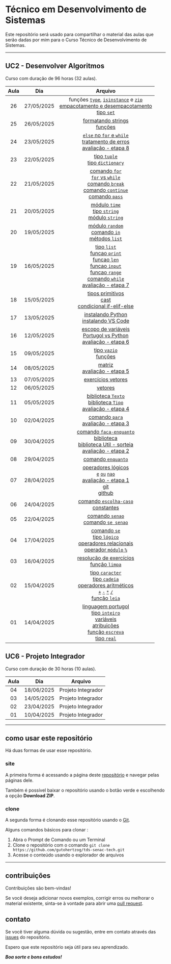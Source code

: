 # Técnico em Desenvolvimento de Sistemas
Este repositório será usado para compartilhar o material das aulas que serão dadas por mim para o Curso Técnico de Desenvolvimento de Sistemas.

---

## UC2 - Desenvolver Algoritmos
Curso com duração de 96 horas (32 aulas).

| Aula | Dia | Arquivo |
| :----: | :----: | :----: |
| 26 | 27/05/2025 | funções [`type`](uc2-desenvolver-algoritmos/2.python/built-in-funcoes.md#type), [`isinstance`](uc2-desenvolver-algoritmos/2.python/built-in-funcoes.md#isinstance) e [`zip`](uc2-desenvolver-algoritmos/2.python/built-in-funcoes.md#zip)<br>[empacotamento e desempacotamento](uc2-desenvolver-algoritmos/2.python/empac-desempac.md)<br>[tipo `set`](uc2-desenvolver-algoritmos/2.python/tipo-set.md) |
| 25 | 26/05/2025 | [formatando strings](uc2-desenvolver-algoritmos/2.python/formantando-strings.md)<br>[funções](uc2-desenvolver-algoritmos/2.python/funcoes.md) |
| 24 | 23/05/2025 | [`else` no `for` e `while`](uc2-desenvolver-algoritmos/2.python/estruturas-repeticao.md#else-em-loops)<br>[tratamento de erros](uc2-desenvolver-algoritmos/2.python/tratamento-erros.md)<br>[avaliação - etapa 8](uc2-desenvolver-algoritmos/avaliacao.md#etapa-8-dígito-2) |
| 23 | 22/05/2025 | [tipo `tuple`](uc2-desenvolver-algoritmos/2.python/tipo-tuple.md)<br>[tipo `dictionary`](uc2-desenvolver-algoritmos/2.python/tipo-dictionary.md) |
| 22 | 21/05/2025 | [comando `for`](uc2-desenvolver-algoritmos/2.python/estruturas-repeticao.md#comando-for)<br>[`for` vs `while`](uc2-desenvolver-algoritmos/2.python/estruturas-repeticao.md#for-vs-while)<br>[comando `break`](uc2-desenvolver-algoritmos/2.python/built-in-comandos.md#break)<br>[comando `continue`](uc2-desenvolver-algoritmos/2.python/built-in-comandos.md#continue)<br>[comando `pass`](uc2-desenvolver-algoritmos/2.python/built-in-comandos.md#pass) |
| 21 | 20/05/2025 | [módulo `time`](uc2-desenvolver-algoritmos/2.python/modulos.md#módulo-time)<br>[tipo `string`](uc2-desenvolver-algoritmos/2.python/tipo-string.md)<br>[módulo `string`](uc2-desenvolver-algoritmos/2.python/modulos.md#módulo-string) |
| 20 | 19/05/2025 | [módulo `random`](uc2-desenvolver-algoritmos/2.python/modulos.md#módulo-random)<br>[comando `in`](uc2-desenvolver-algoritmos/2.python/built-in-comandos.md#in)<br>[métodos `list`](uc2-desenvolver-algoritmos/2.python/tipo-list.md#métodos-da-lista) |
| 19 | 16/05/2025 | [tipo `list`](uc2-desenvolver-algoritmos/2.python/tipo-list.md)<br>[funcao `print`](uc2-desenvolver-algoritmos/2.python/built-in-funcoes.md#print)<br>[funcao `len`](uc2-desenvolver-algoritmos/2.python/built-in-funcoes.md#len)<br>[funcao `input`](uc2-desenvolver-algoritmos/2.python/built-in-funcoes.md#input)<br>[funcao `range`](uc2-desenvolver-algoritmos/2.python/built-in-funcoes.md#range)<br>[comando `while`](uc2-desenvolver-algoritmos/2.python/estruturas-repeticao.md#while)<br>[avaliação - etapa 7](uc2-desenvolver-algoritmos/avaliacao.md#etapa-7-dígito-1) |
| 18 | 15/05/2025 | [tipos primitivos](uc2-desenvolver-algoritmos/2.python/tipos-primitivos.md)<br>[cast](uc2-desenvolver-algoritmos/2.python/cast.md)<br>[condicional if-elif-else](uc2-desenvolver-algoritmos/2.python/if-elif-else.md) |
| 17 | 13/05/2025 | [instalando Python](uc2-desenvolver-algoritmos/2.python/instalando-python.md)<br>[instalando VS Code](uc2-desenvolver-algoritmos/2.python/instalando-vscode.md) |
| 16 | 12/05/2025 | [escopo de variáveis](uc2-desenvolver-algoritmos/escopo-de-variavel.md)<br>[Portugol vs Python](uc2-desenvolver-algoritmos/2.python/potugol-vs-python.md)<br>[avaliação - etapa 6](uc2-desenvolver-algoritmos/avaliacao.md#etapa-6-validando-entrada) |
| 15 | 09/05/2025 | [tipo `vazio`](uc2-desenvolver-algoritmos/1.portugol/tipos.md#tipo-vazio)<br>[funções](uc2-desenvolver-algoritmos/1.portugol/funcoes.md) |
| 14 | 08/05/2025 | [matriz](uc2-desenvolver-algoritmos/1.portugol/vetores-matrizes.md#matrizes)<br>[avaliação - etapa 5](uc2-desenvolver-algoritmos/avaliacao.md#etapa-5-entrando-texto) |
| 13 | 07/05/2025 | [exercícios vetores](uc2-desenvolver-algoritmos/1.portugol/vetores-matrizes.md#exercícios---vetor) |
| 12 | 06/05/2025 | [vetores](uc2-desenvolver-algoritmos/1.portugol/vetores-matrizes.md#vetores) |
| 11 | 05/05/2025 | [biblioteca `Texto`](uc2-desenvolver-algoritmos/1.portugol/bibliotecas.md#biblioteca-texto)<br>[biblioteca `Tipo`](uc2-desenvolver-algoritmos/1.portugol/bibliotecas.md#biblioteca-tipos)<br>[avaliação - etapa 4](uc2-desenvolver-algoritmos/avaliacao.md#etapa-4-validando-positivos) |
| 10 | 02/04/2025 | [comando `para`](uc2-desenvolver-algoritmos/1.portugol/lacos-repeticao.md#comando-para)<br>[avaliação - etapa 3](uc2-desenvolver-algoritmos/avaliacao.md#etapa-3-entrada-de-dados) |
| 09 | 30/04/2025 | [comando `faca-enquanto`](uc2-desenvolver-algoritmos/1.portugol/lacos-repeticao.md#comando-faca-enquanto)<br>[biblioteca](uc2-desenvolver-algoritmos/1.portugol/bibliotecas.md)<br>[biblioteca Util - sorteia](uc2-desenvolver-algoritmos/1.portugol/bibliotecas.md#biblioteca-util)<br>[avaliação - etapa 2](uc2-desenvolver-algoritmos/avaliacao.md#etapa-2-uso-de-variáveis) |
| 08 | 29/04/2025 | [comando `enquanto`](uc2-desenvolver-algoritmos/1.portugol/lacos-repeticao.md#comando-enquanto) |
| 07 | 28/04/2025 | [operadores lógicos](uc2-desenvolver-algoritmos/1.portugol/operadores-logicos.md)<br>[`e`](uc2-desenvolver-algoritmos/1.portugol/operadores-logicos.md#operador-e) [`ou`](uc2-desenvolver-algoritmos/1.portugol/operadores-logicos.md#operador-ou) [`nao`](uc2-desenvolver-algoritmos/1.portugol/operadores-logicos.md#operador-nao)<br>[avaliação - etapa 1](uc2-desenvolver-algoritmos/avaliacao.md)<br>[git](uc2-desenvolver-algoritmos/git.md)<br>[github](uc2-desenvolver-algoritmos/git.md#github) |
| 06 | 24/04/2025 | [comando `escolha-caso`](uc2-desenvolver-algoritmos/1.portugol/desvios-condicionais.md#comando-escolha-caso)<br>[constantes](uc2-desenvolver-algoritmos/1.portugol/variaveis-constantes.md#declaração-de-constantes) |
| 05 | 22/04/2025 | [comando `senao`](uc2-desenvolver-algoritmos/1.portugol/desvios-condicionais.md#comando-se-senao)<br>[comando `se senao`](uc2-desenvolver-algoritmos/1.portugol/desvios-condicionais.md#comando-se-senao-se) |
| 04 | 17/04/2025 | [comando `se`](uc2-desenvolver-algoritmos/1.portugol/desvios-condicionais.md#se)<br>[tipo `lógico`](uc2-desenvolver-algoritmos/1.portugol/tipos.md#tipo-logico)<br>[operadores relacionais](uc2-desenvolver-algoritmos/1.portugol/operadores-relacionais.md)<br>[operador `módulo` `%`](uc2-desenvolver-algoritmos/1.portugol/operadores-aritmeticos.md#operação-de-módulo) |
| 03 | 16/04/2025 | [resolução de exercícios](uc2-desenvolver-algoritmos/1.portugol/tipos.md#exercícios-completos)<br>[função `limpa`](uc2-desenvolver-algoritmos/1.portugol/entrada-saida.md#limpa) |
| 02 | 15/04/2025 | [tipo `caracter`](uc2-desenvolver-algoritmos/1.portugol/tipos.md#tipo-caracter)<br>[tipo `cadeia`](uc2-desenvolver-algoritmos/1.portugol/tipos.md#tipo-cadeia)<br>[operadores aritméticos](uc2-desenvolver-algoritmos/1.portugol/operadores-aritmeticos.md)<br>[`+`](uc2-desenvolver-algoritmos/1.portugol/operadores-aritmeticos.md#operação-de-adição) [`-`](uc2-desenvolver-algoritmos/1.portugol/operadores-aritmeticos.md#operação-de-subtração) [`*`](uc2-desenvolver-algoritmos/1.portugol/operadores-aritmeticos.md#operação-de-multiplicação) [`/`](uc2-desenvolver-algoritmos/1.portugol/operadores-aritmeticos.md#operação-de-divisão)<br>[função `leia`](uc2-desenvolver-algoritmos/1.portugol/entrada-saida.md#leia) |
| 01 | 14/04/2025 | [linguagem portugol](uc2-desenvolver-algoritmos/1.portugol/linguagem-portugol.md)<br>[tipo `inteiro`](uc2-desenvolver-algoritmos/1.portugol/tipos.md#tipo-inteiro)<br>[variáveis](uc2-desenvolver-algoritmos/1.portugol/variaveis-constantes.md#declaração-de-variáveis)<br>[atribuições](uc2-desenvolver-algoritmos/1.portugol/variaveis-constantes.md#atribuicoes)<br>[função `escreva`](uc2-desenvolver-algoritmos/1.portugol/entrada-saida.md#escreva)<br>[tipo `real`](uc2-desenvolver-algoritmos/1.portugol/tipos.md#tipo-real) |

## UC6 - Projeto Integrador
Curso com duração de 30 horas (10 aulas).

| Aula | Dia | Arquivo |
| :----: | :----: | :----: |
| 04 | 18/06/2025 | Projeto Integrador |
| 03 | 14/05/2025 | Projeto Integrador |
| 02 | 23/04/2025 | Projeto Integrador |
| 01 | 10/04/2025 | Projeto Integrador |

---

## como usar este repositório
Há duas formas de usar esse repositório.

### site
A primeira forma é acessando a página deste [repositório](https://github.com/gutohertzog/tds-senac-tech) e navegar pelas páginas dele.

Também é possível baixar o repositório usando o botão verde e escolhendo a opção **Download ZIP**.

### clone
A segunda forma é clonando esse repositório usando o [Git](https://git-scm.com/).

Alguns comandos básicos para clonar :

1. Abra o Prompt de Comando ou um Terminal
1. Clone o repositório com o comando `git clone https://github.com/gutohertzog/tds-senac-tech.git`
1. Acesse o conteúdo usando o explorador de arquivos

---

## contribuições
Contribuições são bem-vindas!

Se você deseja adicionar novos exemplos, corrigir erros ou melhorar o material existente, sinta-se à vontade para abrir uma [pull request](https://docs.github.com/pt/pull-requests/collaborating-with-pull-requests/proposing-changes-to-your-work-with-pull-requests/about-pull-requests).

## contato
Se você tiver alguma dúvida ou sugestão, entre em contato através das [issues](https://docs.github.com/pt/issues/tracking-your-work-with-issues/using-issues/creating-an-issue) do repositório.

Espero que este repositório seja útil para seu aprendizado.

***Boa sorte e bons estudos!***
